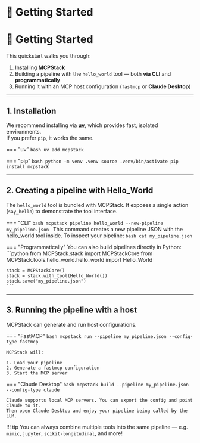 # 🚀 Getting Started
# 🚀 Getting Started

This quickstart walks you through:

1. Installing **MCPStack**  
2. Building a pipeline with the `hello_world` tool — both **via CLI** and **programmatically**  
3. Running it with an MCP host configuration (`fastmcp` or **Claude Desktop**)

---

## 1. Installation

We recommend installing via [**uv**](https://github.com/astral-sh/uv), which provides fast, isolated environments.  
If you prefer `pip`, it works the same.

=== "uv"
    ```bash
    uv add mcpstack
    ```

=== "pip"
    ```bash
    python -m venv .venv
    source .venv/bin/activate
    pip install mcpstack
    ```

---

## 2. Creating a pipeline with Hello_World

The `hello_world` tool is bundled with MCPStack. It exposes a single action (`say_hello`) to demonstrate the tool interface.

=== "CLI"
    ```bash
    mcpstack pipeline hello_world --new-pipeline my_pipeline.json
    ```
    This command creates a new pipeline JSON with the hello_world tool inside.
    To inspect your pipeline:
    ```bash
    cat my_pipeline.json
    ```

=== "Programmatically"
    You can also build pipelines directly in Python:
    ```python
    from MCPStack.stack import MCPStackCore
    from MCPStack.tools.hello_world.hello_world import Hello_World

    stack = MCPStackCore()
    stack = stack.with_tool(Hello_World())
    stack.save("my_pipeline.json")
    ```

---

## 3. Running the pipeline with a host

MCPStack can generate and run host configurations.

=== "FastMCP"
    ```bash
    mcpstack run --pipeline my_pipeline.json --config-type fastmcp
    ```

	MCPStack will:

	1. Load your pipeline
	2. Generate a fastmcp configuration
	3. Start the MCP server

=== "Claude Desktop"
    ```bash
    mcpstack build --pipeline my_pipeline.json --config-type claude
    ```

	Claude supports local MCP servers. You can export the config and point Claude to it.
	Then open Claude Desktop and enjoy your pipeline being called by the LLM.

!!! tip
	You can always combine multiple tools into the same pipeline — e.g. `mimic`, `jupyter`, `scikit-longitudinal`, and more!
